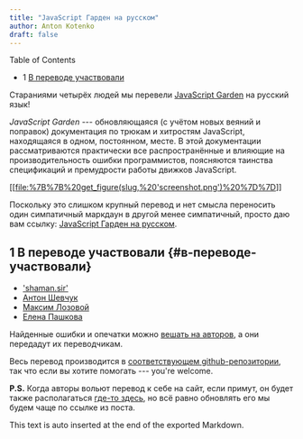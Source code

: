 ```yaml
---
title: "JavaScript Гарден на русском"
author: Anton Kotenko
draft: false
---
```


<div class="ox-hugo-toc toc has-section-numbers">

<div class="heading">Table of Contents</div>

- <span class="section-num">1</span> [В переводе участвовали](#в-переводе-участвовали)

</div>
<!--endtoc-->

Стараниями четырёх людей мы перевели [JavaScript Garden](http://bonsaiden.github.com/JavaScript-Garden/) на русский язык!

_JavaScript Garden_ --- обновляющаяся (с учётом новых веяний и поправок) документация по трюкам и хитростям JavaScript, находящаяся в одном, постоянном, месте. В этой документации рассматриваются практически все распространённые и влияющие на производительность ошибки программистов, поясняются таинства спецификаций и премудрости работы движков JavaScript.

[[[file:%7B%7B%20get_figure(slug,%20'screenshot.png')%20%7D%7D](http://shamansir.github.com/JavaScript-Garden/)]]

Поскольку это слишком крупный перевод и нет смысла переносить один симпатичный маркдаун в другой менее симпатичный, просто даю вам ссылку: [JavaScript Гарден на русском](http://shamansir.github.com/JavaScript-Garden/).


## <span class="section-num">1</span> В переводе участвовали {#в-переводе-участвовали}

-   ['shaman.sir'](http://shamansir.madfire.net)
-   [Антон Шевчук](http://anton.shevchuk.name/)
-   [Максим Лозовой](http://nixsolutions.com/)
-   [Елена Пашкова](http://nixsolutions.com/)

Найденные ошибки и опечатки можно [вешать на авторов](https://github.com/BonsaiDen/JavaScript-Garden/issues), а они передадут их переводчикам.

Весь перевод производится в [соответствующем github-репозитории](https://github.com/shamansir/JavaScript-Garden), так что если вы хотите помогать --- you're welcome.

**P.S.** Когда авторы вольют перевод к себе на сайт, если примут, он будет также располагаться [где-то здесь](http://bonsaiden.github.com/JavaScript-Garden/ru), но всё равно обновлять его мы будем чаще по ссылке из поста.


This text is auto inserted at the end of the exported Markdown.
